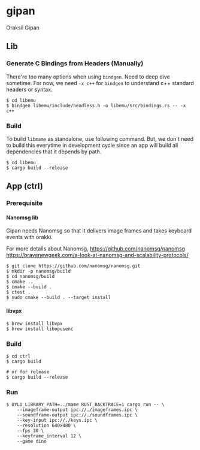 # gipan
Oraksil Gipan

## Lib
### Generate C Bindings from Headers (Manually)
There're too many options when using `bindgen`. Need to deep dive sometime. For now, we need `-x c++` for `bindgen` to understand c++ standard headers or syntax.
```
$ cd libemu
$ bindgen libemu/include/headless.h -o libemu/src/bindings.rs -- -x c++
```

### Build
To build `libmame` as standalone, use following command. But, we don't need to build this everytime in development cycle since an app will build all dependencies that it depends by path.
```
$ cd libemu
$ cargo build --release
```

## App (ctrl)
### Prerequisite
#### Nanomsg lib
Gipan needs Nanomsg so that it delivers image frames and takes keyboard events with orakki.

For more details about Nanomsg,
https://github.com/nanomsg/nanomsg
https://bravenewgeek.com/a-look-at-nanomsg-and-scalability-protocols/

```
$ git clone https://github.com/nanomsg/nanomsg.git
$ mkdir -p nanomsg/build
$ cd nanomsg/build
$ cmake ..
$ cmake --build .
$ ctest .
$ sudo cmake --build . --target install
```

#### libvpx

```
$ brew install libvpx
$ brew install libopusenc
```

### Build
```
$ cd ctrl
$ cargo build

# or for release
$ cargo build --release
```

### Run
```
$ DYLD_LIBRARY_PATH=../mame RUST_BACKTRACE=1 cargo run -- \
    --imageframe-output ipc://./imageframes.ipc \
    --soundframe-output ipc://./soundframes.ipc \
    --key-input ipc://./keys.ipc \
    --resolution 640x480 \
    --fps 30 \
    --keyframe_interval 12 \
    --game dino
```
